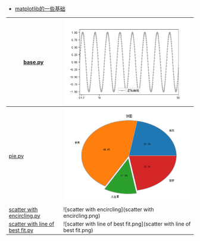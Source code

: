 + [matplotlib的一些基础](data_visualization.md)

| [base.py](base.py)                               | ![a simple example](first.png)                                          |
|--------------------------------------------------|-------------------------------------------------------------------------|
| [pie.py](pie.py)                                 | ![pie.png](pie.png)                                                     |
| [scatter with encircling.py](scatter.py)         | ![scatter with encircling](scatter with encircling.png)                 |
| [scatter with line of best fit.py](scatterWL.py) | ![scatter with line of best fit.png](scatter with line of best fit.png) |
